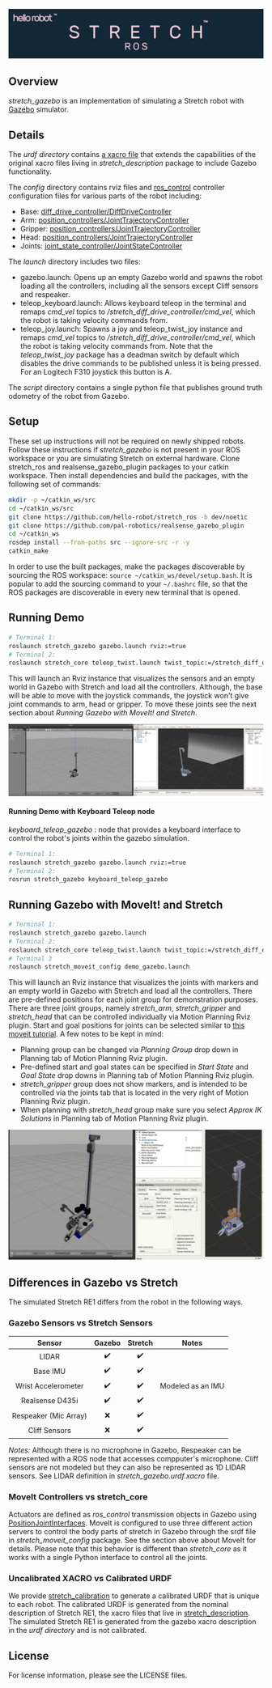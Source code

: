 ![](../images/banner.png)

## Overview

*stretch_gazebo* is an implementation of simulating a Stretch robot with [Gazebo](http://gazebosim.org/) simulator.

## Details

The *urdf directory* contains [a xacro file](http://wiki.ros.org/xacro) that extends the capabilities of the original xacro files living in *stretch_description* package to include Gazebo functionality.

The *config* directory contains rviz files and [ros_control](http://wiki.ros.org/ros_control) controller configuration files for various parts of the robot including:

* Base: [diff_drive_controller/DiffDriveController](http://wiki.ros.org/diff_drive_controller)
* Arm: [position_controllers/JointTrajectoryController](http://wiki.ros.org/joint_trajectory_controller)
* Gripper: [position_controllers/JointTrajectoryController](http://wiki.ros.org/joint_trajectory_controller)
* Head: [position_controllers/JointTrajectoryController](http://wiki.ros.org/joint_trajectory_controller)
* Joints: [joint_state_controller/JointStateController](http://wiki.ros.org/joint_state_controller)

The *launch* directory includes two files:

* gazebo.launch: Opens up an empty Gazebo world and spawns the robot loading all the controllers, including all the sensors except Cliff sensors and respeaker.
* teleop_keyboard.launch: Allows keyboard teleop in the terminal and remaps *cmd_vel* topics to */stretch_diff_drive_controller/cmd_vel*, which the robot is taking velocity commands from.
* teleop_joy.launch: Spawns a joy and teleop_twist_joy instance and remaps *cmd_vel* topics to */stretch_diff_drive_controller/cmd_vel*, which the robot is taking velocity commands from. Note that the *teleop_twist_joy* package has a deadman switch by default which disables the drive commands to be published unless it is being pressed. For an Logitech F310 joystick this button is A.

The *script* directory contains a single python file that publishes ground truth odometry of the robot from Gazebo.

## Setup

These set up instructions will not be required on newly shipped robots. Follow these instructions if *stretch_gazebo* is not present in your ROS workspace or you are simulating Stretch on external hardware. Clone stretch_ros and realsense_gazebo_plugin packages to your catkin workspace. Then install dependencies and build the packages, with the following set of commands:

```bash
mkdir -p ~/catkin_ws/src
cd ~/catkin_ws/src
git clone https://github.com/hello-robot/stretch_ros -b dev/noetic
git clone https://github.com/pal-robotics/realsense_gazebo_plugin
cd ~/catkin_ws
rosdep install --from-paths src --ignore-src -r -y
catkin_make
```

In order to use the built packages, make the packages discoverable by sourcing the ROS workspace: `source ~/catkin_ws/devel/setup.bash`. It is popular to add the sourcing command to your `~/.bashrc` file, so that the ROS packages are discoverable in every new terminal that is opened.

## Running Demo

```bash
# Terminal 1:
roslaunch stretch_gazebo gazebo.launch rviz:=true
# Terminal 2:
roslaunch stretch_core teleop_twist.launch twist_topic:=/stretch_diff_drive_controller/cmd_vel linear:=1.0 angular:=2.0 teleop_type:=keyboard # or use teleop_type:=joystick if you have a controller
```

This will launch an Rviz instance that visualizes the sensors and an empty world in Gazebo with Stretch and load all the controllers. Although, the base will be able to move with the joystick commands, the joystick won't give joint commands to arm, head or gripper. To move these joints see the next section about *Running Gazebo with MoveIt! and Stretch*.

![](../images/gazebo.png)

#### Running Demo with Keyboard Teleop node
*keyboard_teleop_gazebo* : node that provides a keyboard interface to control the robot's joints within the gazebo simulation.

```bash
# Terminal 1:
roslaunch stretch_gazebo gazebo.launch rviz:=true
# Terminal 2:
rosrun stretch_gazebo keyboard_teleop_gazebo
```

## Running Gazebo with MoveIt! and Stretch

```bash
# Terminal 1:
roslaunch stretch_gazebo gazebo.launch
# Terminal 2:
roslaunch stretch_core teleop_twist.launch twist_topic:=/stretch_diff_drive_controller/cmd_vel linear:=1.0 angular:=2.0 teleop_type:=keyboard # or use teleop_type:=joystick if you have a controller
# Terminal 3
roslaunch stretch_moveit_config demo_gazebo.launch
```

This will launch an Rviz instance that visualizes the joints with markers and an empty world in Gazebo with Stretch and load all the controllers. There are pre-defined positions for each joint group for demonstration purposes. There are three joint groups, namely *stretch_arm*, *stretch_gripper* and *stretch_head* that can be controlled individually via Motion Planning Rviz plugin. Start and goal positions for joints can be selected similar to [this moveit tutorial](https://ros-planning.github.io/moveit_tutorials/doc/quickstart_in_rviz/quickstart_in_rviz_tutorial.html#choosing-specific-start-goal-states). A few notes to be kept in mind:

* Planning group can be changed via *Planning Group* drop down in Planning tab of Motion Planning Rviz plugin.
* Pre-defined start and goal states can be specified in *Start State* and *Goal State* drop downs in Planning tab of Motion Planning Rviz plugin.
* *stretch_gripper* group does not show markers, and is intended to be controlled via the joints tab that is located in the very right of Motion Planning Rviz plugin.
* When planning with *stretch_head* group make sure you select *Approx IK Solutions* in Planning tab of Motion Planning Rviz plugin.

![](../images/gazebo_moveit.gif)

## Differences in Gazebo vs Stretch

The simulated Stretch RE1 differs from the robot in the following ways.

### Gazebo Sensors vs Stretch Sensors

|         Sensor        |       Gazebo       |       Stretch      |       Notes       |
|:---------------------:|:------------------:|:------------------:|:-----------------:|
|         LIDAR         | :heavy_check_mark: | :heavy_check_mark: |                   |
|        Base IMU       | :heavy_check_mark: | :heavy_check_mark: |                   |
|  Wrist Accelerometer  | :heavy_check_mark: | :heavy_check_mark: | Modeled as an IMU |
|    Realsense D435i    | :heavy_check_mark: | :heavy_check_mark: |                   |
| Respeaker (Mic Array) |         :x:        | :heavy_check_mark: |                   |
|     Cliff Sensors     |         :x:        | :heavy_check_mark: |                   |

*Notes:* Although there is no microphone in Gazebo, Respeaker can be represented with a ROS node that accesses compputer's microphone. Cliff sensors are not modeled but they can also be represented as 1D LIDAR sensors. See LIDAR definition in *stretch_gazebo.urdf.xacro* file.

### MoveIt Controllers vs stretch_core

Actuators are defined as *ros_control* transmission objects in Gazebo using [PositionJointInterfaces](http://docs.ros.org/en/melodic/api/hardware_interface/html/c++/classhardware__interface_1_1PositionJointInterface.html). MoveIt is configured to use three different action servers to control the body parts of stretch in Gazebo through the srdf file in *stretch_moveit_config* package. See the section above about MoveIt for details. Please note that this behavior is different than *stretch_core* as it works with a single Python interface to control all the joints.

### Uncalibrated XACRO vs Calibrated URDF

We provide [stretch_calibration](../stretch_calibration/README.md) to generate a calibrated URDF that is unique to each robot. The calibrated URDF is generated from the nominal description of Stretch RE1, the xacro files that live in [stretch_description](../stretch_description/README.md). The simulated Stretch RE1 is generated from the gazebo xacro description in the *urdf directory* and is not calibrated.

## License

For license information, please see the LICENSE files.
